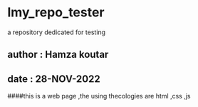 # lmy_repo_tester
a repository dedicated for testing
## author : Hamza koutar
## date : 28-NOV-2022

####this is a web page ,the using thecologies are html ,css ,js

